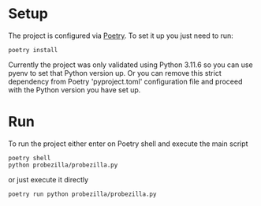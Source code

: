 # Setup 

The project is configured via [Poetry](https://python-poetry.org/docs/). To set it up you just need to run: 
```
poetry install
```

Currently the project was only validated using Python 3.11.6 so you can use pyenv to set that Python version up.
Or you can remove this strict dependency from Poetry 'pyproject.toml' configuration file and proceed with the Python version you have set up.

# Run
To run the project either enter on Poetry shell and execute the main script

```
poetry shell
python probezilla/probezilla.py
```

or just execute it directly

```
poetry run python probezilla/probezilla.py
```